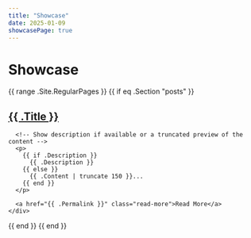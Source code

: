 ```yaml
---
title: "Showcase"
date: 2025-01-09
showcasePage: true
---
```


<h1>Showcase</h1>

{{ range .Site.RegularPages }}
  {{ if eq .Section "posts" }} <!-- Filter only posts -->
    <div class="post-preview">
      <h2><a href="{{ .Permalink }}">{{ .Title }}</a></h2>

      <!-- Show description if available or a truncated preview of the content -->
      <p>
        {{ if .Description }}
          {{ .Description }}
        {{ else }}
          {{ .Content | truncate 150 }}...
        {{ end }}
      </p>

      <a href="{{ .Permalink }}" class="read-more">Read More</a>
    </div>
  {{ end }}
{{ end }}

